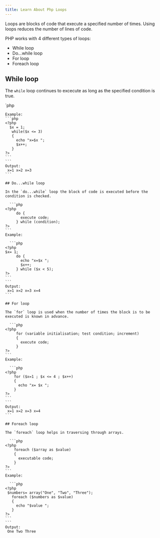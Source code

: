 ```yaml
---
title: Learn About Php Loops
---
```

Loops are blocks of code that execute a specified number of times. Using loops reduces the number of lines of code.

PHP works with 4 different types of loops:

*   While loop
*   Do...while loop
*   For loop
*   Foreach loop

## While loop

The `while` loop continues to excecute as long as the specified condition is true.

`php  
<?php  
while(condition is true)  
{  
execute code;  
}  
?>  

    Example:
    ```php
    <?php  
      $x = 1;
       while($x <= 3) 
       { 
         echo "x=$x ";
         $x++;
       } 
    ?>
    ```
    ```
    Output: 
     x=1 x=2 x=3
    ```

    ## Do...while loop

    In the `do...while` loop the block of code is executed before the condition is checked.

      ```php
    <?php
         do {
           execute code;
         } while (condition);
    ?>
    ```
    Example:

      ```php
    <?php
    $x= 1;
         do {
           echo "x=$x ";
           $x++;
         } while ($x < 5);
    ?>
    ```
    ```
    Output: 
     x=1 x=2 x=3 x=4
    ```

    ## For loop

    The `for` loop is used when the number of times the block is to be executed is known in advance.

      ```php
    <?php
         for (variable initialisation; test condition; increment)
         { 
           execute code; 
         }
    ?>
    ```
    Example:

      ```php
    <?php
        for ($x=1 ; $x <= 4 ; $x++)
        {
          echo "x= $x "; 
        }
    ?>
    ```
    ```
    Output:
     x=1 x=2 x=3 x=4
    ```

    ## Foreach loop

    The `foreach` loop helps in traversing through arrays. 

      ```php
    <?php
        foreach ($array as $value)
        { 
          executable code; 
        }
    ?>
    ```
    Example:

      ```php
    <?php
     $numbers= array("One", "Two", "Three"); 
       foreach ($numbers as $value)
       {
         echo "$value ";
       }
    ?>
    ```
    ```
    Output:
     One Two Three
